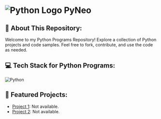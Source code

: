 #  ![Python Logo](https://img.icons8.com/color/48/000000/python.png) PyNeo

## 💫 About This Repository:
Welcome to my Python Programs Repository! Explore a collection of Python projects and code samples. Feel free to fork, contribute, and use the code as needed.

## 💻 Tech Stack for Python Programs:
![Python](https://img.shields.io/badge/python-%233776AB.svg?style=for-the-badge&logo=python&logoColor=white)

## 🚀 Featured Projects:
- [Project 1](https://github.com/Neosowo/Project1): Not available.
- [Project 2](https://github.com/Neosowo/Project2): Not available.

<!-- Proudly created with GPRM ( https://gprm.itsvg.in ) -->
